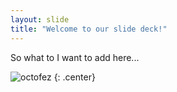 ```yaml
---
layout: slide
title: "Welcome to our slide deck!"
---
```


So what to I want to add here...

![octofez](https://octodex.github.com/images/octofez.png)
{: .center}
